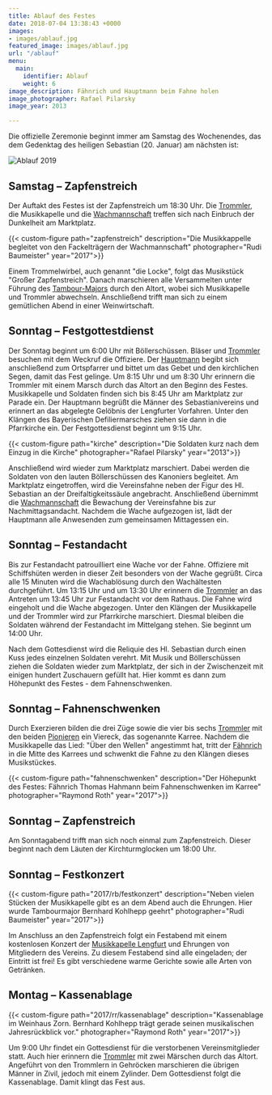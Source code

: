 ```yaml
---
title: Ablauf des Festes
date: 2018-07-04 13:38:43 +0000
images:
- images/ablauf.jpg
featured_image: images/ablauf.jpg
url: "/ablauf"
menu:
  main:
    identifier: Ablauf
    weight: 6
image_description: Fähnrich und Hauptmann beim Fahne holen
image_photographer: Rafael Pilarsky
image_year: 2013

---
```

Die offizielle Zeremonie beginnt immer am Samstag des Wochenendes, das dem Gedenktag des heiligen Sebastian (20. Januar) am nächsten ist:

![Ablauf 2019](/images/2019/ablauf-2019.jpg)

## Samstag – Zapfenstreich

Der Auftakt des Festes ist der Zapfenstreich um 18:30 Uhr. Die [Trommler](/dienstgrade#trommler), die Musikkapelle und die [Wachmannschaft](/dienstgrade#wachmannschaft) treffen sich nach Einbruch der Dunkelheit am Marktplatz.

{{< custom-figure path="zapfenstreich" description="Die Musikkappelle begleitet von den Fackelträgern der Wachmannschaft" photographer="Rudi Baumeister" year="2017">}}

Einem Trommelwirbel, auch genannt "die Locke", folgt das Musikstück "Großer Zapfenstreich". Danach marschieren alle Versammelten unter Führung des [Tambour-Majors](/dienstgrade#tambour-major) durch den Altort, wobei sich Musikkapelle und Trommler abwechseln. Anschließend trifft man sich zu einem gemütlichen Abend in einer Weinwirtschaft.

## Sonntag – Festgottestdienst

Der Sonntag beginnt um 6:00 Uhr mit Böllerschüssen. Bläser und [Trommler](/dienstgrade#trommler) besuchen mit dem Weckruf die Offiziere. Der [Hauptmann](/dienstgrade#hauptmann) begibt sich anschließend zum Ortspfarrer und bittet um das Gebet und den kirchlichen Segen, damit das Fest gelinge. Um 8:15 Uhr und um 8:30 Uhr erinnern die Trommler mit einem Marsch durch das Altort an den Beginn des Festes. Musikkapelle und Soldaten finden sich bis 8:45 Uhr am Marktplatz zur Parade ein. Der Hauptmann begrüßt die Männer des Sebastianivereins und erinnert an das abgelegte Gelöbnis der Lengfurter Vorfahren. Unter den Klängen des Bayerischen Defiliermarsches ziehen sie dann in die Pfarrkirche ein. Der Festgottesdienst beginnt um 9:15 Uhr.

{{< custom-figure path="kirche" description="Die Soldaten kurz nach dem Einzug in die Kirche" photographer="Rafael Pilarsky" year="2013">}}

Anschließend wird wieder zum Marktplatz marschiert. Dabei werden die Soldaten von den lauten Böllerschüssen des Kanoniers begleitet. Am Marktplatz eingetroffen, wird die Vereinsfahne neben der Figur des Hl. Sebastian an der Dreifaltigkeitssäule angebracht. Anschließend übernimmt die [Wachmannschaft](/dienstgrade#wachmannschaft) die Bewachung der Vereinsfahne bis zur Nachmittagsandacht. Nachdem die Wache aufgezogen ist, lädt der Hauptmann alle Anwesenden zum gemeinsamen Mittagessen ein.

## Sonntag – Festandacht

Bis zur Festandacht patrouilliert eine Wache vor der Fahne. Offiziere mit Schiffshüten werden in dieser Zeit besonders von der Wache gegrüßt. Circa alle 15 Minuten wird die Wachablösung durch den Wachältesten durchgeführt. Um 13:15 Uhr und um 13:30 Uhr erinnern die [Trommler](/dienstgrade#trommler) an das Antreten um 13:45 Uhr zur Festandacht vor dem Rathaus. Die Fahne wird eingeholt und die Wache abgezogen. Unter den Klängen der Musikkapelle und der Trommler wird zur Pfarrkirche marschiert. Diesmal bleiben die Soldaten während der Festandacht im Mittelgang stehen. Sie beginnt um 14:00 Uhr.

Nach dem Gottesdienst wird die Reliquie des Hl. Sebastian durch einen Kuss jedes einzelnen Soldaten verehrt. Mit Musik und Böllerschüssen ziehen die Soldaten wieder zum Marktplatz, der sich in der Zwischenzeit mit einigen hundert Zuschauern gefüllt hat. Hier kommt es dann zum Höhepunkt des Festes - dem Fahnenschwenken.

## Sonntag – Fahnenschwenken

Durch Exerzieren bilden die drei Züge sowie die vier bis sechs [Trommler](/dienstgrade#trommler) mit den beiden [Pionieren](/dienstgrade#pionier) ein Viereck, das sogenannte Karree. Nachdem die Musikkapelle das Lied: "Über den Wellen" angestimmt hat, tritt der [Fähnrich](/dienstgrade#fähnrich) in die Mitte des Karrees und schwenkt die Fahne zu den Klängen dieses Musikstückes.

{{< custom-figure path="fahnenschwenken" description="Der Höhepunkt des Festes: Fähnrich Thomas Hahmann beim Fahnenschwenken im Karree" photographer="Raymond Roth" year="2017">}}

## Sonntag – Zapfenstreich

Am Sonntagabend trifft man sich noch einmal zum Zapfenstreich. Dieser beginnt nach dem Läuten der Kirchturmglocken um 18:00 Uhr.

## Sonntag – Festkonzert

{{< custom-figure path="2017/rb/festkonzert" description="Neben vielen Stücken der Musikkapelle gibt es an dem Abend auch die Ehrungen. Hier wurde Tambourmajor Bernhard Kohlhepp geehrt" photographer="Rudi Baumeister" year="2017">}}

Im Anschluss an den Zapfenstreich folgt ein Festabend mit einem kostenlosen Konzert der [Musikkapelle Lengfurt](https://www.musikale.de/) und Ehrungen von Mitgliedern des Vereins. Zu diesem Festabend sind alle eingeladen; der Eintritt ist frei! Es gibt verschiedene warme Gerichte sowie alle Arten von Getränken.

## Montag – Kassenablage

{{< custom-figure path="2017/rr/kassenablage" description="Kassenablage im Weinhaus Zorn. Bernhard Kohlhepp trägt gerade seinen musikalischen Jahresrückblick vor." photographer="Raymond Roth" year="2017">}}

Um 9:00 Uhr findet ein Gottesdienst für die verstorbenen Vereinsmitglieder statt. Auch hier erinnern die [Trommler](/dienstgrade#trommler) mit zwei Märschen durch das Altort. Angeführt von den Trommlern in Gehröcken marschieren die übrigen Männer in Zivil, jedoch mit einem Zylinder. Dem Gottesdienst folgt die Kassenablage. Damit klingt das Fest aus.

## 